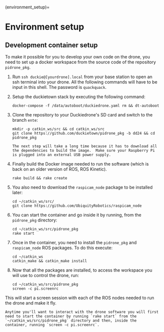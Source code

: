 (environment_setup)=
# Environment setup


## Development container setup

To make it possible for you to develop your own code on the drone, you need to set up a docker workspace from the source code of the repository `pidrone_pkg`.

1.  Run `ssh duckie@[yourdrone].local` from your base station to open an ssh terminal into your drone. All the following commands will have to be input in this shell. The password is `quackquack`.

1. Setup the duckietown stack by executing the following command:

    ```
    docker-compose -f /data/autoboot/duckiedrone.yaml rm && dt-autoboot
    ```

1. Clone the repository to your Duckiedrone's SD card and switch to the branch `ente`:

    ```shell
    mkdir -p catkin_ws/src && cd catkin_ws/src
    git clone https://github.com/duckietown/pidrone_pkg -b dd24 && cd pidrone_pkg
    ```

    ```{note}
    The next step will take a long time because it has to download all the dependencies to build the image.  Make sure your Raspberry Pi is plugged into an external USB power supply.
    ```
    
1.  Finally build the Docker image needed to run the software (which is back on an older version of ROS, ROS Kinetic).

    ```
    rake build && rake create
    ```

1.  You also need to download the `raspicam_node` package to be installed later:

    ```shell
    cd ~/catkin_ws/src/
    git clone https://github.com/UbiquityRobotics/raspicam_node 
    ```

1.  You can start the container and go inside it by running, from the `pidrone_pkg` directory:

    ```shell
    cd ~/catkin_ws/src/pidrone_pkg
    rake start
    ```

1.  Once in the container, you need to install the `pidrone_pkg` and `raspicam_node` ROS packages. To do this execute:

    ```shell
    cd ~/catkin_ws
    catkin_make && catkin_make install
    ```

1.  Now that all the packages are installed, to access the workspace you will use to control the drone, run:
    ```shell
    cd ~/catkin_ws/src/pidrone_pkg
    screen -c pi.screenrc
    ```

This will start a screen session with each of the ROS nodes needed to
run the drone and make it fly. 

```{note}
Anytime you'll want to interact with the drone software you will first need to start the container by running `rake start` from the `~/catkin_ws/src/pidrone_pkg` directory and then, inside the container, running `screen -c pi.screenrc`.
``` 
